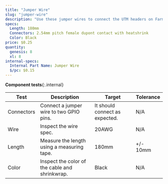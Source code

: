 ```yaml
---
title: "Jumper Wire"
slug: "jumper-wire"
description: "Use these jumper wires to connect the UTM headers on Farmduino to other pins such as I2C, PWM, or more digital or analog I/O."
specs:
  Length: 180mm
  Connectors: 2.54mm pitch female dupont contact with heatshrink
  Color: Black
price: $0.25
quantity:
  genesis: 8
  xl: 8
internal-specs:
  Internal Part Name: Jumper Wire
  $/pc: $0.15
---
```


**Component tests**{:.internal}

|Test         |Description  |Target       |Tolerance    |
|-------------|-------------|-------------|-------------|
|Connectors   |Connect a jumper wire to two GPIO pins.|It should connect as expected.|N/A
|Wire         |Inspect the wire spec.|20AWG|N/A
|Length       |Measure the length using a measuring tape.|180mm|+/- 10mm
|Color        |Inspect the color of the cable and shrinkwrap.|Black|N/A
